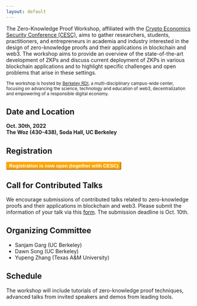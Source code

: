```yaml
---
layout: default
---
```


The Zero-Knowledge Proof Workshop, affiliated with the [Crypto Economics Security Conference (CESC)](https://cesc.io/), aims to gather researchers, students, practitioners, and entrepreneurs in academia and industry interested in the design of zero-knowledge proofs and their applications in blockchain and web3. The workshop aims to provide an overview of the state-of-the-art development of ZKPs and discuss current deployment of ZKPs in various blockchain applications and to highlight specific challenges and open problems that arise in these settings.

<sub> The workshop is hosted by [Berkeley RDI](https://rdi.berkeley.edu/), a multi-disciplinary campus-wide center, focusing on advancing the science, technology and education of web3, decentralization and empowering of a responsible digital economy. </sub>

## Date and Location
**Oct. 30th, 2022**  
**The Woz (430-438), Soda Hall, UC Berkeley**

## Registration

<button name="button" style="background:#FFA500;border-color: #FFA500;color:white;font-weight:bold;" onclick="window.location.href='https://www.eventbrite.com/e/crypto-economics-security-conference-cesc-tickets-374418404527';"> Registration is now open (together with CESC)</button>

## Call for Contributed Talks
We encourage submissions of contributed talks related to zero-knowledge proofs and their applications in blockchain and web3. Please submit the information of your talk via this [form](https://forms.gle/KzsErhMkG71Gjtrm9). The submission deadline is Oct. 10th. 

## Organizing Committee
- Sanjam Garg (UC Berkeley)
- Dawn Song (UC Berkeley)
- Yupeng Zhang (Texas A&M University)

## Schedule

The workshop will include tutorials of zero-knowledge proof techniques, advanced talks from invited speakers and demos from leading tools. 


<!--

<table style="table-layout: fixed; font-size: 88%;">
  <thead>
    <tr>
      <th style="width: 20%;"> Date </th>
      <th style="width: 60%;"> Topic </th>
      <th style="width: 20%;"> Speaker </th>
    </tr>
  </thead>

  <tbody>
      <tr>
        <td>9:00 am-9:20 am   </td>
        <td>Opening Remarks </td>
        <td>Dawn Song </td>
      </tr>
      <tr>
          <td align="center" colspan="3"><b>Morning Session(9:20 am - 12 pm)</b></td>
      </tr>
      <tr>
        <td>9:20 am-10:10 am   </td>
        <td>Tutorial on recent development of ZKP systems </td>
        <td>Yupeng Zhang</td>
      </tr>
      <tr>
        <td>10:10 am-11:00 am   </td>
        <td>Recent theoretical advancements of ZKP </td>
        <td>Abhishek Jain or Sanjam </td>
      </tr>
      <tr>
        <td>11:00 am-11:30 am  </td>
        <td>Scroll zkEVM </td>
        <td>Ye Zhang </td>
      </tr>
      <tr>
        <td>11:30 am-12:00 pm   </td>
        <td>Arkworks: A Rust Ecosystem for Programming zkSNARKs </td>
        <td>Pratyush Mishra </td>
      </tr>
      <tr>
          <td align="center" colspan="3"><b>LUNCH BREAK (12:00 pm-1:00 pm)</b></td>
      </tr>
      <tr>
          <td align="center" colspan="3"><b> Afternoon Session (1 pm-5 pm): talks & demos </b></td>
      </tr>  
      <tr>
        <td>1:00 pm - 2:00 pm </td>
        <td>TBD</td>
        <td>Dan Boneh</td>
      </tr>
      <tr>
        <td>2:00 pm - 2:30 pm  </td>
        <td>Aleo </td>
        <td>Howard Wu </td>
      </tr> 
      <tr>
        <td>2:30 pm - 3:00 pm </td>
        <td>Polygon zkEVM</td>
        <td>Jordi Baylina </td>
      </tr>
      <tr>
        <td>3:00 pm - 3:30 pm </td>
        <td>Hardening ZK Circuits with Formal Methods</td>
        <td>Yu Feng, Veridise </td>
      </tr>
      <tr>
        <td align="center" colspan="3"><b>BREAK (3:30 pm - 3:45 pm)</b> </td>
      </tr>
      <tr>
        <td>3:45 pm-4:15 pm </td>
        <td>Risc0</td>
        <td>Jeremy Bruestle </td>
      </tr>
      <tr>
        <td>4:15 pm- 5pm </td>
        <td>Contributed talks and demos </td>
        <td>TBD </td>
      </tr>
    </tbody>
</table>

-->





